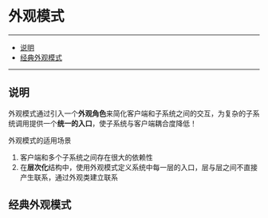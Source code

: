 # 外观模式

------

- [说明](#说明)
- [经典外观模式](#经典外观模式)

------

## 说明

外观模式通过引入一个**外观角色**来简化客户端和子系统之间的交互，为复杂的子系统调用提供一个**统一的入口**，使子系统与客户端耦合度降低！

外观模式的适用场景
1. 客户端和多个子系统之间存在很大的依赖性
2. 在**层次化**结构中，使用外观模式定义系统中每一层的入口，层与层之间不直接产生联系，通过外观类建立联系


## 经典外观模式

```java

```

